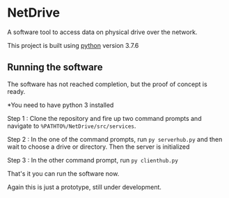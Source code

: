 # NetDrive

A software tool to access data on physical drive over the network.

This project is built using [python](https://www.python.org/) version 3.7.6

## Running the software

The software has not reached completion, but the proof of concept is ready.

*You need to have python 3 installed

Step 1 : Clone the repository and fire up two command prompts and navigate to `%PATHTO%/NetDrive/src/services`.

Step 2 : In the one of the command prompts, run `py serverhub.py` and then wait to choose a drive or directory. Then the server is initialized

Step 3 : In the other command prompt, run `py clienthub.py`

That's it you can run the software now.

Again this is just a prototype, still under development.

